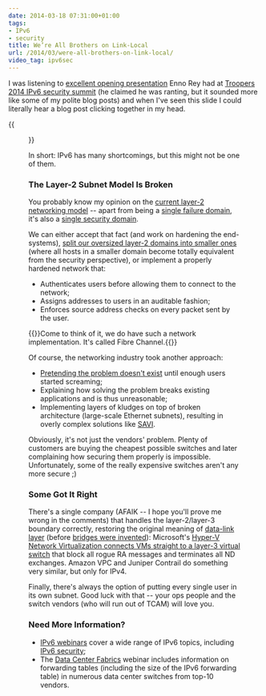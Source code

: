 ```yaml
---
date: 2014-03-18 07:31:00+01:00
tags:
- IPv6
- security
title: We’re All Brothers on Link-Local
url: /2014/03/were-all-brothers-on-link-local/
video_tag: ipv6sec
---
```

I was listening to [excellent opening presentation](https://www.ernw.de/download/TROOPERS_IPv6SecSummit_ERNW_IPv6_Structural_Deficits.pdf) Enno Rey had at [Troopers 2014 IPv6 security summit](https://www.troopers.de/troopers14/troopers14-ipv6-security-summit-2014/index.html) (he claimed he was ranting, but it sounded more like some of my polite blog posts) and when I've seen this slide I could literally hear a blog post clicking together in my head.

{{<figure src="/2014/03/s1600-We're+All+Brothers+on+Link+Local.jpg">}}

In short: IPv6 has many shortcomings, but this might not be one of them.
<!--more-->
### The Layer-2 Subnet Model Is Broken

You probably know my opinion on the [current layer-2 networking model](/2012/05/transparent-bridging-aka-l2-switching/) -- apart from being a [single failure domain](/2012/05/layer-2-network-is-single-failure/), it's also a [single security domain](/2013/04/compromised-security-zone-game-over-or/).

We can either accept that fact (and work on hardening the end-systems), [split our oversized layer-2 domains into smaller ones](/2013/11/make-every-application-independent/) (where all hosts in a smaller domain become totally equivalent from the security perspective), or implement a properly hardened network that:

-   Authenticates users before allowing them to connect to the network;
-   Assigns addresses to users in an auditable fashion;
-   Enforces source address checks on every packet sent by the user.

{{<note info>}}Come to think of it, we do have such a network implementation. It's called Fibre Channel.{{</note>}}

Of course, the networking industry took another approach:

-   [Pretending the problem doesn't exist](http://etherealmind.com/poster-eight-levels-vendor-acceptance/) until enough users started screaming;
-   Explaining how solving the problem breaks existing applications and is thus unreasonable;
-   Implementing layers of kludges on top of broken architecture (large-scale Ethernet subnets), resulting in overly complex solutions like [SAVI](http://demo.ipspace.net/get/D4%20-%20Source%20Address%20Validation%20Improvement.mp4).

Obviously, it's not just the vendors' problem. Plenty of customers are buying the cheapest possible switches and later complaining how securing them properly is impossible. Unfortunately, some of the really expensive switches aren't any more secure ;)

### Some Got It Right

There's a single company (AFAIK -- I hope you'll prove me wrong in the comments) that handles the layer-2/layer-3 boundary correctly, restoring the original meaning of [data-link layer](http://en.wikipedia.org/wiki/OSI_model#Layer_2:_data_link_layer) (before [bridges were invented](/2010/07/bridges-kludge-that-shouldnt-exist/)): Microsoft's [Hyper-V Network Virtualization connects VMs straight to a layer-3 virtual switch](/2013/12/hyper-v-network-virtualization-packet/) that block all rogue RA messages and terminates all ND exchanges. Amazon VPC and Juniper Contrail do something very similar, but only for IPv4.

Finally, there's always the option of putting every single user in its own subnet. Good luck with that -- your ops people and the switch vendors (who will run out of TCAM) will love you.

### Need More Information?

-   [IPv6 webinars](http://www.ipspace.net/IPv6) cover a wide range of IPv6 topics, including [IPv6 security](http://www.ipspace.net/IPv6_security);
-   The [Data Center Fabrics](http://www.ipspace.net/Data_Center_Fabrics) webinar includes information on forwarding tables (including the size of the IPv6 forwarding table) in numerous data center switches from top-10 vendors.
